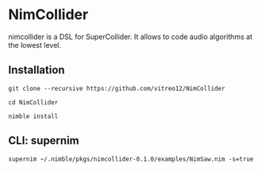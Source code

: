 # NimCollider

nimcollider is a DSL for SuperCollider. It allows to code audio algorithms at the lowest level.

## Installation

    git clone --recursive https://github.com/vitreo12/NimCollider
    
    cd NimCollider

    nimble install

## CLI: supernim

    supernim ~/.nimble/pkgs/nimcollider-0.1.0/examples/NimSaw.nim -s=true